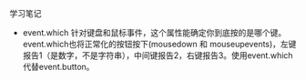 学习笔记

* event.which
  针对键盘和鼠标事件，这个属性能确定你到底按的是哪个键。
  event.which也将正常化的按钮按下(mousedown 和 mouseupevents)，左键报告1（是数字，不是字符串），中间键报告2，右键报告3。使用event.which代替event.button。